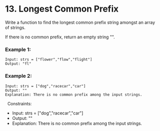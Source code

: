 # 13.  Longest Common Prefix

Write a function to find the longest common prefix string amongst an array of strings.

If there is no common prefix, return an empty string "".

### Example 1:

    Input: strs = ["flower","flow","flight"]
    Output: "fl"

### Example 2:

    Input: strs = ["dog","racecar","car"]
    Output: ""
    Explanation: There is no common prefix among the input strings.
 
Constraints:

* Input: strs = ["dog","racecar","car"]
* Output: ""
* Explanation: There is no common prefix among the input strings.

